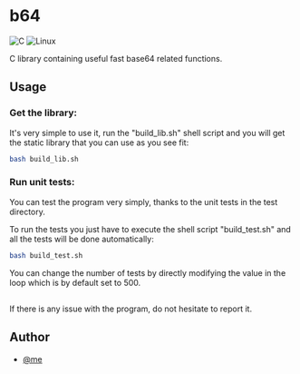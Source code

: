 # b64
![C](https://img.shields.io/badge/c-%2300599C.svg?style=for-the-badge&logo=c&logoColor=white)
![Linux](https://img.shields.io/badge/Linux-FCC624?style=for-the-badge&logo=linux&logoColor=black)

C library containing useful fast base64 related functions.

## Usage

### Get the library:
It's very simple to use it, run the "build_lib.sh" shell script and you will get the static library that you can use as you see fit:

```bash
bash build_lib.sh
```

### Run unit tests:

You can test the program very simply, thanks to the unit tests in the test directory.

To run the tests you just have to execute the shell script "build_test.sh" and all the tests will be done automatically:

```bash
bash build_test.sh
```

You can change the number of tests by directly modifying the value in the loop which is by default set to 500.

## 

If there is any issue with the program, do not hesitate to report it.

## Author

* [@me](https://github.com/cumspot)

